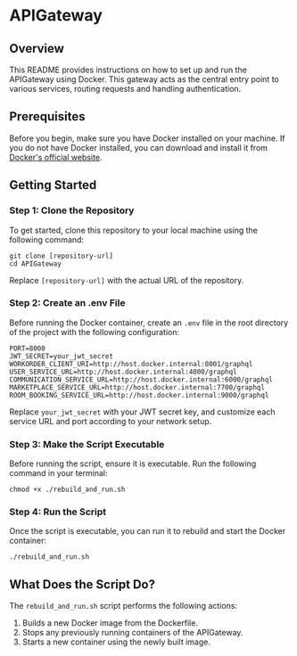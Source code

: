 # APIGateway

## Overview
This README provides instructions on how to set up and run the APIGateway using Docker. This gateway acts as the central entry point to various services, routing requests and handling authentication.

## Prerequisites
Before you begin, make sure you have Docker installed on your machine. If you do not have Docker installed, you can download and install it from [Docker's official website](https://www.docker.com/get-started).

## Getting Started

### Step 1: Clone the Repository
To get started, clone this repository to your local machine using the following command:

```
git clone [repository-url]
cd APIGateway
```
Replace `[repository-url]` with the actual URL of the repository.

### Step 2: Create an .env File
Before running the Docker container, create an `.env` file in the root directory of the project with the following configuration:

```
PORT=8000
JWT_SECRET=your_jwt_secret
WORKORDER_CLIENT_URI=http://host.docker.internal:8001/graphql
USER_SERVICE_URL=http://host.docker.internal:4000/graphql
COMMUNICATION_SERVICE_URL=http://host.docker.internal:6000/graphql
MARKETPLACE_SERVICE_URL=http://host.docker.internal:7700/graphql
ROOM_BOOKING_SERVICE_URL=http://host.docker.internal:9000/graphql
```
Replace `your_jwt_secret` with your JWT secret key, and customize each service URL and port according to your network setup.

### Step 3: Make the Script Executable
Before running the script, ensure it is executable. Run the following command in your terminal:

```
chmod +x ./rebuild_and_run.sh
```

### Step 4: Run the Script
Once the script is executable, you can run it to rebuild and start the Docker container:


```
./rebuild_and_run.sh
```

## What Does the Script Do?
The `rebuild_and_run.sh` script performs the following actions:
1. Builds a new Docker image from the Dockerfile.
2. Stops any previously running containers of the APIGateway.
3. Starts a new container using the newly built image.
